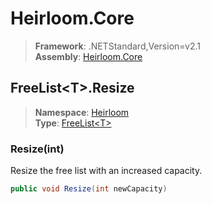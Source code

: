 # Heirloom.Core

> **Framework**: .NETStandard,Version=v2.1  
> **Assembly**: [Heirloom.Core][0]  

## FreeList\<T>.Resize

> **Namespace**: [Heirloom][0]  
> **Type**: [FreeList\<T>][1]  

### Resize(int)

Resize the free list with an increased capacity.

```cs
public void Resize(int newCapacity)
```

[0]: ../../../Heirloom.Core.md
[1]: ../FreeList[T].md
